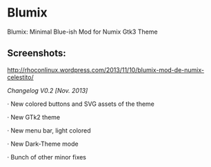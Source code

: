 Blumix
======

Blumix: Minimal Blue-ish Mod for Numix Gtk3 Theme

Screenshots:
-----------
http://rhoconlinux.wordpress.com/2013/11/10/blumix-mod-de-numix-celestito/


*Changelog V0.2 [Nov. 2013]* 

· New colored buttons and SVG assets of the theme 

· New GTk2 theme

· New menu bar, light colored

· New Dark-Theme mode

· Bunch of other minor fixes


